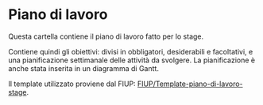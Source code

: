 # Piano di lavoro

Questa cartella contiene il piano di lavoro fatto per lo stage.

Contiene quindi gli obiettivi: divisi in obbligatori, desiderabili e facoltativi, e una pianificazione settimanale delle attività da svolgere. La pianificazione è anche stata inserita in un diagramma di Gantt.

Il template utilizzato proviene dal FIUP: [FIUP/Template-piano-di-lavoro-stage](https://github.com/FIUP/Template-piano-di-lavoro-stage).

